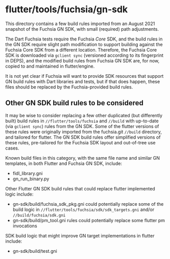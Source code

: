 # flutter/tools/fuchsia/gn-sdk

This directory contains a few build rules imported from an August 2021 snapshot
of the Fuchsia GN SDK, with small (required) path adjustments.

The Dart Fuchsia tests require the Fuchsia _Core_ SDK, and the build rules in
the GN SDK require slight path modification to support building against the
Fuchsia Core SDK from a different location. Therefore, the Fuchsia Core SDK is
downloaded via `gclient sync` (versioned according to its fingerprint in DEPS),
and the modified build rules from Fuchsia GN SDK are, for now, copied to
and maintained in flutter/engine.

It is not yet clear if Fuchsia will want to provide SDK resources that support
GN build rules with Dart libraries and tests, but if that does happen, these
files should be replaced by the Fuchsia-provided build rules.

<!-- TODO(richkadel): Talk with Fuchsia SDK team about:
  1. Splitting the GN rules into a separate CIPD download (so SDK Dart libaries
     and reusable GN rules can both be downloaded into flutter)
  2. Ensuring the config.gni path to the SDK will work if the GN rules are not
     in the same directory as the other SDK artifacts (e.g., FIDL, C++, and
     Dart libraries)
  3. How to resolve third-party Dart dependencies in Fuchsia Dart meta.json
     files (i.e., including something like the `find_dart_libraries.py` script)
  4. Address issues found in the Flutter GN SDK build rules, including:
     * `cmc_merge` is adding `.cmx` extension redundantly (compared to
       fuchsia.git's version, which doesn't).
     * `prepare_package_inputs.py` list `unprocessed_binary_paths` can be empty
       for non-C++ packages (like Dart) but the code assumes the list is never
       empty, and crashes.
     * `prepare_package_inputs.py` list seems to require up front knowledge of
       all of the resources, at GN time, but for Dart, I seem to need to compile
       the libraries, so the compiler ("dart kernel") will generate a manifest
       of the compiled libraries that need to be added as resources. I had to
       add a separate JSON file of compile-time-generated list of additional
       resources to add to the package and its manifest.
     * Other `TODO(richkadel)` items in `flutter/tools/fuchsia`, mostly those
       in the `gn-sdk` subdirectory, but others (derived from fuchsia.git may
       add context.
-->


## Other GN SDK build rules to be considered

<!-- TODO(richkadel): revisit the following build rules and consider replacing
them with existing GN SDK rules.
-->

It may be wise to consider replacing a few other duplicated (but differently
built) build rules in `//flutter/tools/fuchsia` and `//build` with up-to-date
(via `gclient sync`) rules from the GN SDK. Some of the flutter versions of
these rules were originally imported from the fuchsia.git `//build` directory,
and tailored for flutter. The GN SDK build rules offer simplified versions of
these rules, pre-tailored for the Fuchsia SDK layout and out-of-tree use cases.

Known build files in this category, with the same file name and similar GN
templates, in both Flutter and Fuchsia GN SDK, include:

* fidl_library.gni
* gn_run_binary.py

Other Flutter GN SDK build rules that could replace flutter implemented logic
include:

* gn-sdk/build/fuchsia_sdk_pkg.gni could potentially replace some of the build
  logic in `//flutter/tools/fuchsia/sdk/sdk_targets.gni` and/or
  `//build/fuchsia/sdk.gni`
* gn-sdk/build/pm_tool.gni rules could potentially replace some flutter pm
  invocations

SDK build logic that might improve GN target implementations in flutter include:

* gn-sdk/build/test.gni
